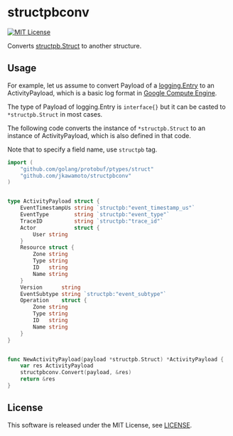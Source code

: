 # structpbconv
[![MIT License](https://img.shields.io/badge/license-MIT-blue.svg?style=flat)](LICENSE)

Converts [structpb.Struct](https://github.com/golang/protobuf/blob/master/ptypes/struct/struct.pb.go)
to another structure.

## Usage
For example, let us assume to convert Payload of a [logging.Entry](https://godoc.org/cloud.google.com/go/logging#Entry) to
an ActivityPayload, which is a basic log format in
[Google Compute Engine](https://cloud.google.com/compute/).

The type of Payload of logging.Entry is `interface{}` but it can be casted
to `*structpb.Struct` in most cases.

The following code converts the instance of `*structpb.Struct` to an
instance of ActivityPayload, which is also defined in that code.

Note that to specify a field name, use `structpb` tag.

```go
import (
	"github.com/golang/protobuf/ptypes/struct"
	"github.com/jkawamoto/structpbconv"
)


type ActivityPayload struct {
	EventTimestampUs string `structpb:"event_timestamp_us"`
	EventType        string `structpb:"event_type"`
	TraceID          string `structpb:"trace_id"`
	Actor            struct {
		User string
	}
	Resource struct {
		Zone string
		Type string
		ID   string
		Name string
	}
	Version      string
	EventSubtype string `structpb:"event_subtype"`
	Operation    struct {
		Zone string
		Type string
		ID   string
		Name string
	}
}


func NewActivityPayload(payload *structpb.Struct) *ActivityPayload {
	var res ActivityPayload
	structpbconv.Convert(payload, &res)
	return &res
}
```


## License
This software is released under the MIT License, see [LICENSE](LICENSE).
